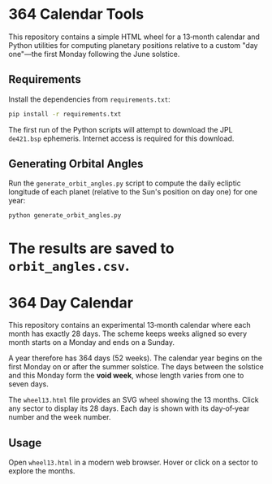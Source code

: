 # 364 Calendar Tools

This repository contains a simple HTML wheel for a 13‑month calendar and
Python utilities for computing planetary positions relative to a custom
"day one"—the first Monday following the June solstice.

## Requirements

Install the dependencies from `requirements.txt`:

```bash
pip install -r requirements.txt
```

The first run of the Python scripts will attempt to download the JPL
`de421.bsp` ephemeris. Internet access is required for this download.

## Generating Orbital Angles

Run the `generate_orbit_angles.py` script to compute the daily ecliptic
longitude of each planet (relative to the Sun's position on day one) for
one year:

```bash
python generate_orbit_angles.py
```

The results are saved to `orbit_angles.csv`.
=======
# 364 Day Calendar

This repository contains an experimental 13‑month calendar where each month has exactly 28 days. The scheme keeps weeks aligned so every month starts on a Monday and ends on a Sunday.

A year therefore has 364 days (52 weeks). The calendar year begins on the first Monday on or after the summer solstice. The days between the solstice and this Monday form the **void week**, whose length varies from one to seven days.

The `wheel13.html` file provides an SVG wheel showing the 13 months. Click any sector to display its 28 days. Each day is shown with its day‑of‑year number and the week number.

## Usage

Open `wheel13.html` in a modern web browser. Hover or click on a sector to explore the months.
